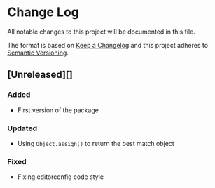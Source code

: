 # Change Log
All notable changes to this project will be documented in this file.

The format is based on [Keep a Changelog](http://keepachangelog.com/)
and this project adheres to [Semantic Versioning](http://semver.org/).

## [Unreleased][]

### Added
- First version of the package

### Updated
- Using `Object.assign()` to return the best match object

### Fixed
- Fixing editorconfig code style

